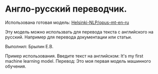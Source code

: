 # Англо-русский переводчик.

Использована готовая модель: [Helsinki-NLP/opus-mt-en-ru](https://huggingface.co/Helsinki-NLP/opus-mt-en-ru)

Эту модель можно использвать для перевода текста с английского на русский. Например для перевода документации или статьи.

Выполнил: Брылин Е.В.

Пример использования.
    Введите текст на английском: It's my first machine learning model.
    Перевод: Это моя первая модель машинного обучения.